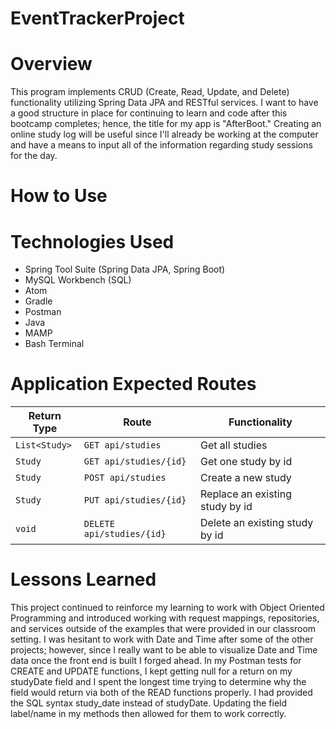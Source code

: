 # EventTrackerProject

# Overview

This program implements CRUD (Create, Read, Update, and Delete) functionality utilizing Spring Data JPA and RESTful services.  I want to have a good structure in place for continuing to learn and code after this bootcamp completes; hence, the title for my app is "AfterBoot."  Creating an online study log will be useful since I'll already be working at the computer and have a means to input all of the information regarding study sessions for the day.

# How to Use

# Technologies Used

* Spring Tool Suite (Spring Data JPA, Spring Boot)
* MySQL Workbench (SQL)
* Atom
* Gradle
* Postman
* Java
* MAMP
* Bash Terminal

# Application Expected Routes

| Return Type  | Route                   | Functionality                   |
|--------------|-------------------------|---------------------------------|
|`List<Study>` |`GET api/studies`        | Get all studies                 |
|`Study`       |`GET api/studies/{id}`   | Get one study by id             |
|`Study`       |`POST api/studies`       | Create a new study              |
|`Study`       |`PUT api/studies/{id}`   | Replace an existing study by id |
|`void`        |`DELETE api/studies/{id}`| Delete an existing study by id  |

# Lessons Learned

This project continued to reinforce my learning to work with Object Oriented Programming and introduced working with request mappings, repositories, and services outside of the examples that were provided in our classroom setting. I was hesitant to work with Date and Time after some of the other projects; however, since I really want to be able to visualize Date and Time data once the front end is built I forged ahead.  In my Postman tests for CREATE and UPDATE functions, I kept getting null for a return on my studyDate field and I spent the longest time trying to determine why the field would return via both of the READ functions properly.  I had provided the SQL syntax study_date instead of studyDate.  Updating the field label/name in my methods then allowed for them to work correctly.
